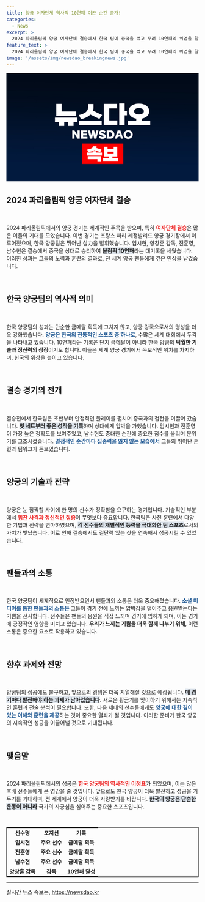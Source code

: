 ```yaml
---
title: 양궁 여자단체 역사적 10연패 이끈 순간 공개!
categories:
  - News
excerpt: >
  2024 파리올림픽 양궁 여자단체 결승에서 한국 팀이 중국을 꺾고 무려 10연패의 위업을 달성했다! 전 세계가 주목하는 이 순간, 한국 양궁의 새로운 역사가 쓰이고 있다.
feature_text: >
  2024 파리올림픽 양궁 여자단체 결승에서 한국 팀이 중국을 꺾고 무려 10연패의 위업을 달성했다! 전 세계가 주목하는 이 순간, 한국 양궁의 새로운 역사가 쓰이고 있다.
image: '/assets/img/newsdao_breakingnews.jpg'
---
```


<p><img src="/assets/img/newsdao_breakingnews.jpg" alt="flaretime 속보" /></p>

<h2 data-ke-size="size26">2024 파리올림픽 양궁 여자단체 결승</h2>

<p data-ke-size="size16">&nbsp;</p>

<p data-ke-size="size16">2024 파리올림픽에서의 양궁 경기는 세계적인 주목을 받으며, 특히 <b><span style="color: #ee2323;">여자단체 결승</span></b>은 많은 이들의 기대를 모았습니다. 이번 경기는 프랑스 파리 레쟁발리드 양궁 경기장에서 이루어졌으며, 한국 양궁팀은 뛰어난 실力을 발휘했습니다. 임시현, 양창훈 감독, 전훈영, 남수현은 결승에서 중국을 상대로 승리하여 <b><span style="background-color: #21538527;">올림픽 10연패</span></b>라는 대기록을 세웠습니다. 이러한 성과는 그들의 노력과 훈련의 결과로, 전 세계 양궁 팬들에게 깊은 인상을 남겼습니다.</p>

<p data-ke-size="size16">&nbsp;</p>

<h2 data-ke-size="size26">한국 양궁팀의 역사적 의미</h2>

<p data-ke-size="size16">&nbsp;</p>

<p data-ke-size="size16">한국 양궁팀의 성과는 단순한 금메달 획득에 그치지 않고, 양궁 강국으로서의 명성을 더욱 강화했습니다. <b><span style="color: #1a5490;">양궁은 한국의 전통적인 스포츠 중 하나로</span></b>, 수많은 세계 대회에서 두각을 나타내고 있습니다. 10연패라는 기록은 단지 금메달이 아니라 한국 양궁의 <b><span style="ee2323;">탁월한 기술과 정신력의 상징</span></b>이기도 합니다. 이들은 세계 양궁 경기에서 독보적인 위치를 차지하며, 한국의 위상을 높이고 있습니다.</p>

<p data-ke-size="size16">&nbsp;</p>

<h2 data-ke-size="size26">결승 경기의 전개</h2>

<p data-ke-size="size16">&nbsp;</p>

<p data-ke-size="size16">결승전에서 한국팀은 초반부터 안정적인 플레이를 펼치며 중국과의 접전을 이끌어 갔습니다. <b><span style="background-color: #21538527;">첫 세트부터 좋은 성적을 기록</span></b>하며 상대에게 압박을 가했습니다. 임시현과 전훈영이 가장 높은 정확도를 보여주었고, 남수현도 중대한 순간에 중요한 점수를 올리며 분위기를 고조시켰습니다. <b><span style="color: #1a5490;">결정적인 순간마다 집중력을 잃지 않는 모습에서</span></b> 그들의 뛰어난 훈련과 팀워크가 돋보였습니다.</p>

<p data-ke-size="size16">&nbsp;</p>

<h2 data-ke-size="size26">양궁의 기술과 전략</h2>

<p data-ke-size="size16">&nbsp;</p>

<p data-ke-size="size16">양궁은 눈 깜짝할 사이에 한 명의 선수가 정확함을 요구하는 경기입니다. 기술적인 부분에서 <b><span style="color: #ee2323;">힘찬 사격과 정신적인 집중</span></b>이 무엇보다 중요합니다. 한국팀은 사전 훈련에서 다양한 기법과 전략을 연마하였으며, <b><span style="background-color: #21538527;">각 선수들의 개별적인 능력을 극대화한 팀 스포츠</span></b>로서의 가치가 빛났습니다. 이로 인해 결승에서도 결단력 있는 샷을 연속해서 성공시킬 수 있었습니다.</p>

<p data-ke-size="size16">&nbsp;</p>

<h2 data-ke-size="size26">팬들과의 소통</h2>

<p data-ke-size="size16">&nbsp;</p>

<p data-ke-size="size16">한국 양궁팀이 세계적으로 인정받으면서 팬들과의 소통은 더욱 중요해졌습니다. <b><span style="color: #1a5490;">소셜 미디어를 통한 팬들과의 소통은</span></b> 그들이 경기 전에 느끼는 압박감을 덜어주고 응원받는다는 기쁨을 선사합니다. 선수들은 팬들의 응원을 직접 느끼며 경기에 임하게 되며, 이는 경기에 긍정적인 영향을 미치고 있습니다. <b><span style="ee2323;">우리가 느끼는 기쁨을 더욱 함께 나누기 위해</span></b>, 이런 소통은 중요한 요소로 작용하고 있습니다.</p>

<p data-ke-size="size16">&nbsp;</p>

<h2 data-ke-size="size26">향후 과제와 전망</h2>

<p data-ke-size="size16">&nbsp;</p>

<p data-ke-size="size16">양궁팀의 성공에도 불구하고, 앞으로의 경쟁은 더욱 치열해질 것으로 예상됩니다. <b><span style="background-color: #21538527;">매 경기마다 발전해야 하는 과제가 남아있습니다</span></b>. 새로운 황금기를 맞이하기 위해서는 지속적인 훈련과 전술 분석이 필요합니다. 또한, 다음 세대의 선수들에게도 <b><span style="color: #1a5490;">양궁에 대한 깊이 있는 이해와 훈련을 제공</span></b>하는 것이 중요한 열쇠가 될 것입니다. 이러한 준비가 한국 양궁의 지속적인 성공을 이끌어낼 것으로 기대됩니다.</p>

<p data-ke-size="size16">&nbsp;</p>

<h2 data-ke-size="size26">맺음말</h2>

<p data-ke-size="size16">&nbsp;</p>

<p data-ke-size="size16">2024 파리올림픽에서의 성공은 <b><span style="color: #ee2323;">한국 양궁팀의 역사적인 이정표</span></b>가 되었으며, 이는 많은 후배 선수들에게 큰 영감을 줄 것입니다. 앞으로도 한국 양궁이 더욱 발전하고 성공을 거두기를 기대하며, 전 세계에서 양궁이 더욱 사랑받기를 바랍니다. <b><span style="background-color: #21538527;">한국의 양궁은 단순한 운동이 아니라</span></b> 국가의 자긍심을 심어주는 중요한 스포츠입니다.</p>

<p data-ke-size="size16">&nbsp;</p>

<table style="border-collapse: collapse; border: 1px solid #000000; width: 100%;">
  <tr>
    <td style="text-align: center; height: 17px;"><b>선수명</b></td>
    <td style="text-align: center; height: 17px;"><b>포지션</b></td>
    <td style="text-align: center; height: 17px;"><b>기록</b></td>
  </tr>
  <tr>
    <td style="text-align: center; height: 17px;"><b>임시현</b></td>
    <td style="text-align: center; height: 17px;"><b>주요 선수</b></td>
    <td style="text-align: center; height: 17px;"><b>금메달 획득</b></td>
  </tr>
  <tr>
    <td style="text-align: center; height: 17px;"><b>전훈영</b></td>
    <td style="text-align: center; height: 17px;"><b>주요 선수</b></td>
    <td style="text-align: center; height: 17px;"><b>금메달 획득</b></td>
  </tr>
  <tr>
    <td style="text-align: center; height: 17px;"><b>남수현</b></td>
    <td style="text-align: center; height: 17px;"><b>주요 선수</b></td>
    <td style="text-align: center; height: 17px;"><b>금메달 획득</b></td>
  </tr>
  <tr>
    <td style="text-align: center; height: 17px;"><b>양창훈 감독</b></td>
    <td style="text-align: center; height: 17px;"><b>감독</b></td>
    <td style="text-align: center; height: 17px;"><b>10연패 달성</b></td>
  </tr>
</table>

<hr>
실시간 뉴스 속보는, <a href="https://newsdao.kr" rel="dofollow">https://newsdao.kr</a>



